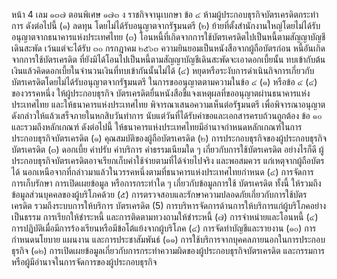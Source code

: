 หน้า 4
เลม ๑๓๗ ตอนพิเศษ ๑๗๓ ง ราชกิจจานุเบกษา
ข้อ ๔ ห้ามผู้ประกอบธุรกิจบัตรเครดิตกระทำการ ดังต่อไปนี้
(๑) ลดทุน โดยไม่ได้รับอนุญาตจากรัฐมนตรี
(๒) ย้ายที่ตั้งสำนักงานใหญ่โดยไม่ได้รับอนุญาตจากธนาคารแห่งประเทศไทย
(๓) โอนหนี้ที่เกิดจากการใช้บัตรเครดิตไปเป็นหนี้ตามสัญญาบัญชีเดินสะพัด เว้นแต่จะได้รับ
๓๐ กรกฎาคม ๒๕๖๓
ความยินยอมเป็นหนังสือจากผู้ถือบัตรก่อน
หนี้อันเกิดจากการใช้บัตรเครดิต ที่ยังมิได้โอนไปเป็นหนี้ตามสัญญาบัญชีเดินสะพัดจะเอาดอกเบี้ยนั้น
ทบเข้ากับต้นเงินแล้วคิดดอกเบี้ยในจำนวนเงินที่ทบเข้ากันนั้นไม่ได้
(๔) หยุดหรือระงับการดำเนินกิจการเกี่ยวกับบัตรเครดิตโดยไม่ได้รับอนุญาตจากรัฐมนตรี
ในการขออนุญาตตามความในข้อ ๔ (๑) หรือข้อ ๔ (๔) ของวรรคหนึ่ง ให้ผู้ประกอบธุรกิจ
บัตรเครดิตยื่นหนังสือชี้แจงเหตุผลที่ขออนุญาตผ่านธนาคารแห่งประเทศไทย และให้ธนาคารแห่งประเทศไทย
พิจารณาเสนอความเห็นต่อรัฐมนตรี เพื่อพิจารณาอนุญาตดังกล่าวให้แล้วเสร็จภายในหกสิบวันทำการ
นับแต่วันที่ได้รับคำขอและเอกสารครบถ้วนถูกต้อง
ข้อ ๑๐
และรวมถึงหลักเกณฑ์ ดังต่อไปนี้
ให้ธนาคารแห่งประเทศไทยมีอำนาจกำหนดหลักเกณฑ์ในการประกอบธุรกิจบัตรเครดิต
(๑) คุณสมบัติของผู้ถือบัตรเครดิต
(๒) การประกอบธุรกิจของผู้ประกอบธุรกิจบัตรเครดิต
(๓) ดอกเบี้ย ค่าปรับ ค่าบริการ ค่าธรรมเนียมใด ๆ เกี่ยวกับการใช้บัตรเครดิต
อย่างไรก็ดี ผู้ประกอบธุรกิจบัตรเครดิตอาจเรียกเก็บค่าใช้จ่ายตามที่ได้จ่ายไปจริง และพอสมควร
แก่เหตุจากผู้ถือบัตรได้ นอกเหนือจากที่กล่าวมาแล้วในวรรคหนึ่งตามที่ธนาคารแห่งประเทศไทยกำหนด
(๔) การจัดการ การเก็บรักษา การเปิดเผยข้อมูล หรือการกระทำใด ๆ เกี่ยวกับข้อมูลการใช้
บัตรเครดิต ทั้งนี้ ให้รวมถึงข้อมูลส่วนบุคคลของผู้บริโภคด้วย
(๕) การตรวจสอบและรักษาความปลอดภัยเกี่ยวกับการใช้บัตรเครดิต รวมถึงระบบการให้บริการ
บัตรเครดิต
(5) การบริหารจัดการด้านการให้บริการแก่ผู้บริโภคอย่างเป็นธรรม การเรียกให้ชำระหนี้
และการติดตามทวงถามให้ชำระหนี้
(๗) การจําหน่ายและโอนหนี้
(๔) การปฏิบัติเมื่อมีการร้องเรียนหรือมีข้อโต้แย้งจากผู้บริโภค
(๔) การจัดทําบัญชีและรายงาน
(๑๐) การกำหนดนโยบาย แผนงาน และการประชาสัมพันธ์
(๑๑) การใช้บริการจากบุคคลภายนอกในการประกอบธุรกิจ
(๑๒) การเปิดเผยข้อมูลเกี่ยวกับการกระทำความผิดของผู้ประกอบธุรกิจบัตรเครดิต
และกรรมการ หรือผู้มีอำนาจในการจัดการของผู้ประกอบธุรกิจ
